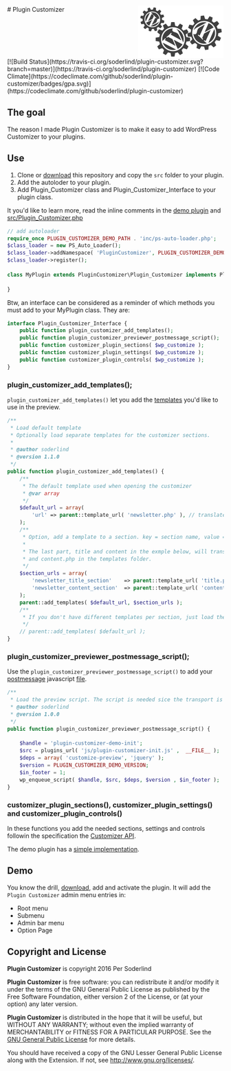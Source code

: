 
<img src="assets/plugin-customizer-small.png" width="200" style="float:right"/>
# Plugin Customizer
<div style="clear:right;"></div>
[![Build Status](https://travis-ci.org/soderlind/plugin-customizer.svg?branch=master)](https://travis-ci.org/soderlind/plugin-customizer) [![Code Climate](https://codeclimate.com/github/soderlind/plugin-customizer/badges/gpa.svg)](https://codeclimate.com/github/soderlind/plugin-customizer)

## The goal

The reason I made Plugin Customizer is to make it easy to add WordPress Customizer to your plugins.

## Use

1. Clone or [download](https://github.com/soderlind/plugin-customizer/archive/master.zip) this repository and copy the `src` folder to your plugin.
1. Add the autoloder to your plugin.
1. Add Plugin_Customizer class and Plugin_Customizer_Interface to your plugin class.

It you'd like to learn more, read the inline comments in the [demo plugin](plugin-customizer-demo.php) and [src/Plugin_Customizer.php](src/Plugin_Customizer.php)

```php
// add autoloader
require_once PLUGIN_CUSTOMIZER_DEMO_PATH . 'inc/ps-auto-loader.php';
$class_loader = new PS_Auto_Loader();
$class_loader->addNamespace( 'PluginCustomizer', PLUGIN_CUSTOMIZER_DEMO_PATH . 'src' );
$class_loader->register();

class MyPlugin extends PluginCustomizer\Plugin_Customizer implements PluginCustomizer\Plugin_Customizer_Interface {

}
```
Btw, an interface can be considered as a reminder of which methods you must add to your MyPlugin class. They are:

```php
interface Plugin_Customizer_Interface {
	public function plugin_customizer_add_templates();
	public function plugin_customizer_previewer_postmessage_script();
	public function customizer_plugin_sections( $wp_customize );
	public function customizer_plugin_settings( $wp_customize );
	public function customizer_plugin_controls( $wp_customize );
}
```

### plugin_customizer_add_templates();

`plugin_customizer_add_templates()` let you add the [templates](templates) you'd like to use in the preview.

```php
/**
 * Load default template
 * Optionally load separate templates for the customizer sections.
 *
 * @author soderlind
 * @version 1.1.0
 */
public function plugin_customizer_add_templates() {
	/**
	 * The default template used when opening the customizer
	 * @var array
	 */
	$default_url = array(
		'url' => parent::template_url( 'newsletter.php' ), // translates to templates/newsletter.php
	);
	/**
	 * Option, add a template to a section. key = section name, value = url to template.
	 *
	 * The last part, title and content in the exmple below, will translate to title.php
	 * and content.php in the templates folder.
	 */
	$section_urls = array(
		'newsletter_title_section'    => parent::template_url( 'title.php' ), // translates to templates/title.php
		'newsletter_content_section'  => parent::template_url( 'content.php' ), // translates to templates/content.php
	);
	parent::add_templates( $default_url, $section_urls );
	/**
	 * If you don't have different templates per section, just load the default template
	 */
	// parent::add_templates( $default_url );
}
```

### plugin_customizer_previewer_postmessage_script();

Use the `plugin_customizer_previewer_postmessage_script()` to add your [postmessage](https://developer.wordpress.org/themes/advanced-topics/customizer-api/#using-postmessage-for-improved-setting-previewing) javascript [file](js/plugin-customizer-init.js).

```php
/**
 * Load the preview script. The script is needed sice the transport is postmessage
 * @author soderlind
 * @version 1.0.0
 */
public function plugin_customizer_previewer_postmessage_script() {

	$handle = 'plugin-customizer-demo-init';
	$src = plugins_url( 'js/plugin-customizer-init.js' ,  __FILE__ );
	$deps = array( 'customize-preview', 'jquery' );
	$version = PLUGIN_CUSTOMIZER_DEMO_VERSION;
	$in_footer = 1;
	wp_enqueue_script( $handle, $src, $deps, $version , $in_footer );
}
```
### customizer_plugin_sections(), customizer_plugin_settings() and customizer_plugin_controls()

In these functions you add the needed sections, settings and controls followin the specification the [Customizer API](https://developer.wordpress.org/themes/advanced-topics/customizer-api/).

The demo plugin has a [simple implementation](https://github.com/soderlind/plugin-customizer/blob/master/plugin-customizer-demo.php#L92-L191).

## Demo

You know the drill, [download](https://github.com/soderlind/plugin-customizer/archive/master.zip), add and activate the plugin. It will add the `Plugin Customizer`  admin menu entries in:
- Root menu
- Submenu
- Admin bar menu
- Option Page


## Copyright and License

**Plugin Customizer** is copyright 2016 Per Soderlind

**Plugin Customizer** is free software: you can redistribute it and/or modify it under the terms of the GNU General Public License as published by the Free Software Foundation, either version 2 of the License, or (at your option) any later version.

**Plugin Customizer** is distributed in the hope that it will be useful, but WITHOUT ANY WARRANTY; without even the implied warranty of MERCHANTABILITY or FITNESS FOR A PARTICULAR PURPOSE. See the [GNU General Public License](LICENSE) for more details.

You should have received a copy of the GNU Lesser General Public License along with the Extension. If not, see http://www.gnu.org/licenses/.
